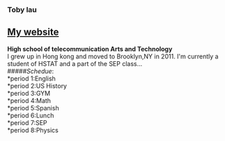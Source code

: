 ### **Toby lau**      
[My website](https://sites.google.com/a/hstat.org/yatchol6214sep11/)
---
__**High school of telecommunication Arts and Technology**__  
I grew up in Hong kong and moved to Brooklyn,NY in 2011. I'm currently a student of HSTAT and a part of the SEP class...  
#####_Schedue_:  
 *period 1:English  
 *period 2:US History  
 *period 3:GYM  
 *period 4:Math  
 *period 5:Spanish  
 *period 6:Lunch  
 *period 7:SEP  
 *period 8:Physics  